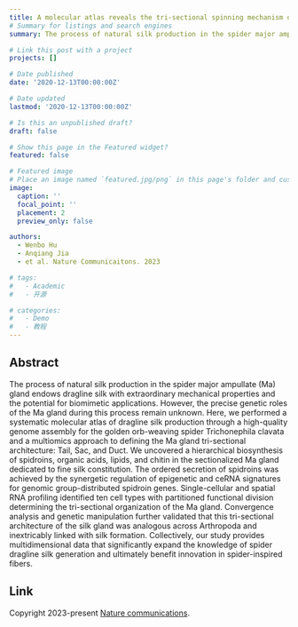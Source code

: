 ```yaml
---
title: A molecular atlas reveals the tri-sectional spinning mechanism of spider dragline silk
# Summary for listings and search engines
summary: The process of natural silk production in the spider major ampullate (Ma) gland endows dragline silk with extraordinary mechanical properties and the potential for biomimetic applications.

# Link this post with a project
projects: []

# Date published
date: '2020-12-13T00:00:00Z'

# Date updated
lastmod: '2020-12-13T00:00:00Z'

# Is this an unpublished draft?
draft: false

# Show this page in the Featured widget?
featured: false

# Featured image
# Place an image named `featured.jpg/png` in this page's folder and customize its options here.
image:
  caption: ''
  focal_point: ''
  placement: 2
  preview_only: false

authors:
  - Wenbo Hu
  - Anqiang Jia
  - et al. Nature Communicaitons. 2023

# tags:
#   - Academic
#   - 开源

# categories:
#   - Demo
#   - 教程
---
```


## Abstract

The process of natural silk production in the spider major ampullate (Ma) gland endows dragline silk with extraordinary mechanical properties and the potential for biomimetic applications. However, the precise genetic roles of the Ma gland during this process remain unknown. Here, we performed a systematic molecular atlas of dragline silk production through a high-quality genome assembly for the golden orb-weaving spider Trichonephila clavata and a multiomics approach to defining the Ma gland tri-sectional architecture: Tail, Sac, and Duct. We uncovered a hierarchical biosynthesis of spidroins, organic acids, lipids, and chitin in the sectionalized Ma gland dedicated to fine silk constitution. The ordered secretion of spidroins was achieved by the synergetic regulation of epigenetic and ceRNA signatures for genomic group-distributed spidroin genes. Single-cellular and spatial RNA profiling identified ten cell types with partitioned functional division determining the tri-sectional organization of the Ma gland. Convergence analysis and genetic manipulation further validated that this tri-sectional architecture of the silk gland was analogous across Arthropoda and inextricably linked with silk formation. Collectively, our study provides multidimensional data that significantly expand the knowledge of spider dragline silk generation and ultimately benefit innovation in spider-inspired fibers.


## Link

Copyright 2023-present [Nature communications](https://georgecushen.com).
